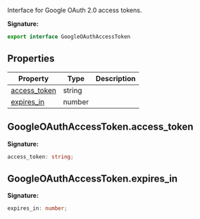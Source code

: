 Interface for Google OAuth 2.0 access tokens.

<b>Signature:</b>

```typescript
export interface GoogleOAuthAccessToken 
```

## Properties

|  Property | Type | Description |
|  --- | --- | --- |
|  [access\_token](./firebase-admin.app.googleoauthaccesstoken.md#googleoauthaccesstokenaccess_token) | string |  |
|  [expires\_in](./firebase-admin.app.googleoauthaccesstoken.md#googleoauthaccesstokenexpires_in) | number |  |

## GoogleOAuthAccessToken.access\_token

<b>Signature:</b>

```typescript
access_token: string;
```

## GoogleOAuthAccessToken.expires\_in

<b>Signature:</b>

```typescript
expires_in: number;
```
